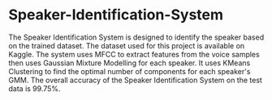 # Speaker-Identification-System

The Speaker Identification System is designed to identify the speaker based on the trained dataset. The dataset used for this project is available on Kaggle.
The system uses MFCC to extract features from the voice samples then uses Gaussian Mixture Modelling for each speaker. It uses KMeans Clustering to find the optimal number of components for each speaker's GMM.
The overall accuracy of the Speaker Identification System on the test data is 99.75%.
